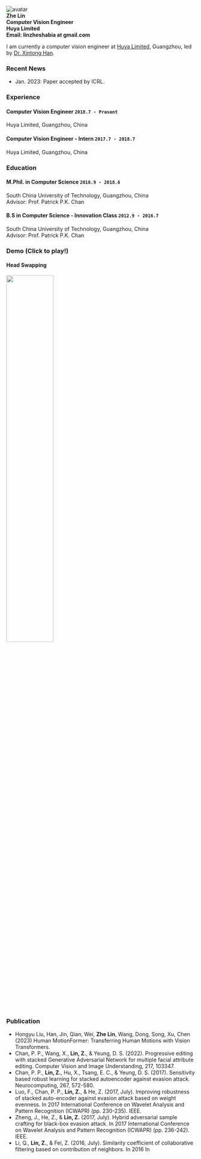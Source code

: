 ![avatar](https://raw.githubusercontent.com/zheLim/zhelin/master/image/me/m1.jpg)<br>
**Zhe Lin**<br>
**Computer Vision Engineer**<br>
**Huya Limited**<br>
**Email: linzheshabia at gmail.com**<br>

I am currently a computer vision engineer at [Huya Limited](http://ir.huya.com), Guangzhou, led by [Dr. Xintong Han](https://xthan.github.io/).

### Recent News
+ Jan. 2023: Paper accepted by ICRL.


### Experience
#### Computer Vision Engineer `2018.7 - Present`
Huya Limited, Guangzhou, China

#### Computer Vision Engineer - Intern `2017.7 - 2018.7`
Huya Limited, Guangzhou, China


### Education
#### M.Phil. in Computer Science `2016.9 - 2018.6`
South China University of Technology, Guangzhou, China <br>
Advisor: Prof. Patrick P.K. Chan

#### B.S in Computer Science - Innovation Class `2012.9 - 2016.7`
South China University of Technology, Guangzhou, China <br>
Advisor: Prof. Patrick P.K. Chan


### Demo (Click to play!)

#### Head Swapping
[<img src="https://raw.githubusercontent.com/zheLim/zhelin/master/image/demo/headswap.jpg" width="50%">](https://raw.githubusercontent.com/zheLim/zhelin/master/video/headswap.mp4)


### Publication
+ Hongyu Liu, Han, Jin, Qian, Wei, **Zhe Lin**, Wang, Dong, Song, Xu, Chen (2023) Human MotionFormer: Transferring Human Motions with Vision Transformers.
+ Chan, P. P., Wang, X., **Lin, Z.**, & Yeung, D. S. (2022). Progressive editing with stacked Generative Adversarial Network for multiple facial attribute editing. Computer Vision and Image Understanding, 217, 103347.
+ Chan, P. P., **Lin, Z.**, Hu, X., Tsang, E. C., & Yeung, D. S. (2017). Sensitivity based robust learning for stacked autoencoder against evasion attack. Neurocomputing, 267, 572-580.
+ Luo, F., Chan, P. P., **Lin, Z.**, & He, Z. (2017, July). Improving robustness of stacked auto-encoder against evasion attack based on weight evenness. In 2017 International Conference on Wavelet Analysis and Pattern Recognition (ICWAPR) (pp. 230-235). IEEE.
+ Zheng, J., He, Z., & **Lin, Z.** (2017, July). Hybrid adversarial sample crafting for black-box evasion attack. In 2017 International Conference on Wavelet Analysis and Pattern Recognition (ICWAPR) (pp. 236-242). IEEE.
+ Li, Q., **Lin, Z.**, & Fei, Z. (2016, July). Similarity coefficient of collaborative filtering based on contribution of neighbors. In 2016 In